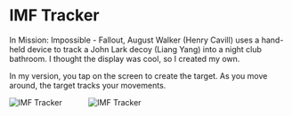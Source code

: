 # IMF Tracker

In Mission: Impossible - Fallout, August Walker (Henry Cavill) uses a hand-held device to track
a John Lark decoy (Liang Yang) into a night club bathroom.  I thought the display was cool, so
I created my own.

In my version, you tap on the screen to create the target.  As you move around, the target tracks
your movements.

![IMF Tracker](https://github.com/InvaderZim62/IMFTracker/assets/34785252/bce47bf9-e4b1-4538-8a6f-7d2439a6215c)
&nbsp;&nbsp;&nbsp;&nbsp;&nbsp;&nbsp;&nbsp;&nbsp;&nbsp;&nbsp;
![IMF Tracker](https://github.com/InvaderZim62/IMFTracker/assets/34785252/941dbe35-43b3-46d0-90da-bf5b5311ec57)
